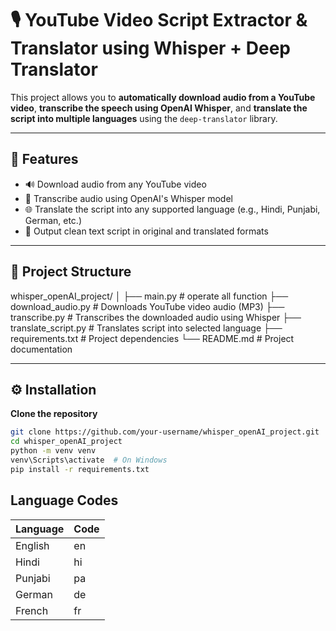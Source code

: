 # 🎙️ YouTube Video Script Extractor & Translator using Whisper + Deep Translator

This project allows you to **automatically download audio from a YouTube video**, **transcribe the speech using OpenAI Whisper**, and **translate the script into multiple languages** using the `deep-translator` library.

---

## 🚀 Features

- 🔊 Download audio from any YouTube video
- 🧠 Transcribe audio using OpenAI's Whisper model
- 🌐 Translate the script into any supported language (e.g., Hindi, Punjabi, German, etc.)
- 📄 Output clean text script in original and translated formats

---

## 📁 Project Structure
whisper_openAI_project/
│
├── main.py # operate all function
├── download_audio.py # Downloads YouTube video audio (MP3)
├── transcribe.py # Transcribes the downloaded audio using Whisper
├── translate_script.py # Translates script into selected language
├── requirements.txt # Project dependencies
└── README.md # Project documentation

---

## ⚙️ Installation

**Clone the repository**
```bash
git clone https://github.com/your-username/whisper_openAI_project.git
cd whisper_openAI_project
python -m venv venv
venv\Scripts\activate  # On Windows
pip install -r requirements.txt
```
##  Language Codes

| Language | Code |
| -------- | ---- |
| English  | en   |
| Hindi    | hi   |
| Punjabi  | pa   |
| German   | de   |
| French   | fr   |

